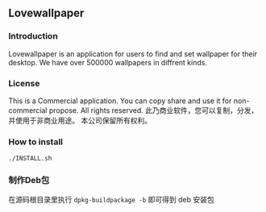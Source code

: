 ## Lovewallpaper


### Introduction

Lovewallpaper is an application for users to find and set wallpaper for their desktop. We have over 500000 wallpapers in diffrent kinds.

### License

This is a Commercial application.
You can copy share and use it for non-commercial propose.
All rights reserved.
此乃商业软件，您可以复制，分发，并使用于非商业用途。
本公司保留所有权利。

### How to install

```shell
./INSTALL.sh
```

### 制作Deb包

在源码根目录里执行 `dpkg-buildpackage -b` 即可得到 deb 安装包

